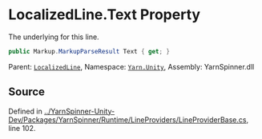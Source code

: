 # LocalizedLine.Text Property

The underlying <see cref="!:Yarn.Markup.MarkupParseResult"></see> for
this line.


```csharp
public Markup.MarkupParseResult Text { get; }
```



<div class="class-metadata">

Parent: [`LocalizedLine`](/api/csharp/yarn.unity/localizedline.md), Namespace: [`Yarn.Unity`](/api/csharp/yarn.unity/README.md), Assembly: YarnSpinner.dll
</div>

## Source
Defined in [../YarnSpinner-Unity-Dev/Packages/YarnSpinner/Runtime/LineProviders/LineProviderBase.cs](https://github.com/YarnSpinnerTool/YarnSpinner-Unity//blob/develop/Runtime/LineProviders/LineProviderBase.cs#L102), line 102.
